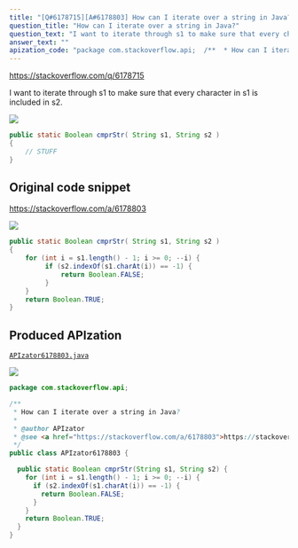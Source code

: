 ```yaml
---
title: "[Q#6178715][A#6178803] How can I iterate over a string in Java?"
question_title: "How can I iterate over a string in Java?"
question_text: "I want to iterate through s1 to make sure that every character in s1 is included in s2."
answer_text: ""
apization_code: "package com.stackoverflow.api;  /**  * How can I iterate over a string in Java?  *  * @author APIzator  * @see <a href=\"https://stackoverflow.com/a/6178803\">https://stackoverflow.com/a/6178803</a>  */ public class APIzator6178803 {    public static Boolean cmprStr(String s1, String s2) {     for (int i = s1.length() - 1; i >= 0; --i) {       if (s2.indexOf(s1.charAt(i)) == -1) {         return Boolean.FALSE;       }     }     return Boolean.TRUE;   } }"
---
```


https://stackoverflow.com/q/6178715

I want to iterate through s1 to make sure that every character in s1 is included in s2.


<div class="code-logo"><img src="/stackoverflow.png" /></div>

```java
public static Boolean cmprStr( String s1, String s2 )
{
    // STUFF
}
```


## Original code snippet

https://stackoverflow.com/a/6178803



<div class="code-logo"><img src="/stackoverflow.png" /></div>

```java
public static Boolean cmprStr( String s1, String s2 )
{
    for (int i = s1.length() - 1; i >= 0; --i) {
         if (s2.indexOf(s1.charAt(i)) == -1) {
             return Boolean.FALSE;
         }
    }
    return Boolean.TRUE;
}
```

## Produced APIzation

[`APIzator6178803.java`](https://github.com/pasqualesalza/apization/raw/main/data/search/APIzator6178803.java)

<div class="code-logo"><img src="/apizator.png" /></div>

```java
package com.stackoverflow.api;

/**
 * How can I iterate over a string in Java?
 *
 * @author APIzator
 * @see <a href="https://stackoverflow.com/a/6178803">https://stackoverflow.com/a/6178803</a>
 */
public class APIzator6178803 {

  public static Boolean cmprStr(String s1, String s2) {
    for (int i = s1.length() - 1; i >= 0; --i) {
      if (s2.indexOf(s1.charAt(i)) == -1) {
        return Boolean.FALSE;
      }
    }
    return Boolean.TRUE;
  }
}

```